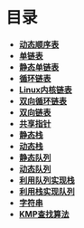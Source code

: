 
# 目录

* **[动态顺序表](动态顺序表.md)**
* **[单链表](单链表.md)** 
* **[静态单链表](静态单链表.md)**
* **[循环链表](循环链表.md)** 
* **[Linux内核链表](Linux内核链表.md)**
* **[双向循环链表](双向循环链表.md)**
* **[双向链表](双向链表.md)**
* **[共享指针](共享指针.md)**
* **[静态栈](静态栈.md)**
* **[动态栈](动态栈.md)**
* **[静态队列](静态队列.md)**
* **[动态队列](动态队列.md)**
* **[利用队列实现栈](利用队列实现栈.md)**
* **[利用栈实现队列](利用栈实现队列.md)**
* **[字符串](字符串.md)**
* **[KMP查找算法](KMP算法.md)**